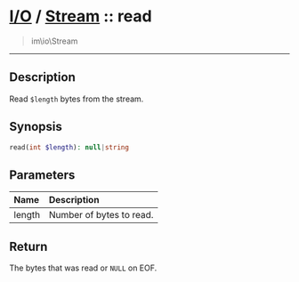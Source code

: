 # [I/O](io.md) / [Stream](io-Stream.md) :: read
 > im\io\Stream
____

## Description
Read `$length` bytes from the stream.

## Synopsis
```php
read(int $length): null|string
```

## Parameters
| Name | Description |
| :--- | :---------- |
| length | Number of bytes to read. |

## Return
The bytes that was read or `NULL` on EOF.
